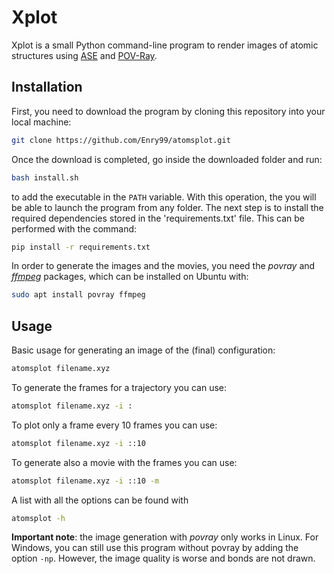 # Xplot
Xplot is a small Python command-line program to render images of atomic structures using [ASE](https://wiki.fysik.dtu.dk/ase/index.html) and [POV-Ray](http://www.povray.org/).

## Installation
First, you need to download the program by cloning this repository into your local machine:
```sh
git clone https://github.com/Enry99/atomsplot.git
```
Once the download is completed, go inside the downloaded folder and run:

```sh
bash install.sh
```

to add the executable in the `PATH` variable. With this operation, the you will be able to launch the program from any folder. The next step is to install the required dependencies stored in the 'requirements.txt' file. This can be performed with the command:

```sh
pip install -r requirements.txt
```

In order to generate the images and the movies, you need the *povray* and [*ffmpeg*](https://ffmpeg.org/) packages, which can be installed on Ubuntu with:

```sh
sudo apt install povray ffmpeg
```

## Usage

Basic usage for generating an image of the (final) configuration:
```sh
atomsplot filename.xyz
```

To generate the frames for a trajectory you can use:
```sh
atomsplot filename.xyz -i :
```

To plot only a frame every 10 frames you can use:
```sh
atomsplot filename.xyz -i ::10
```

To generate also a movie with the frames you can use:
```sh
atomsplot filename.xyz -i ::10 -m
```

A list with all the options can be found with
```sh
atomsplot -h
```

**Important note**: the image generation with *povray* only works in Linux. For Windows, you can still use this program without povray by adding the option `-np`. However, the image quality is worse and bonds are not drawn.
